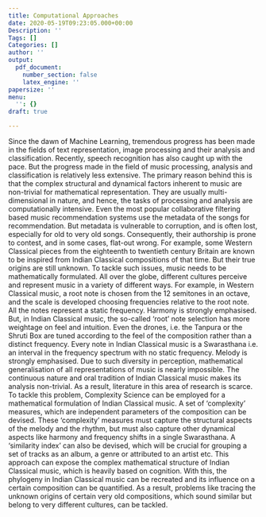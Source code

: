 ```yaml
---
title: Computational Approaches
date: 2020-05-19T09:23:05.000+00:00
Description: ''
Tags: []
Categories: []
author: ''
output:
  pdf_document:
    number_section: false
    latex_engine: ''
papersize: ''
menu:
  '': {}
draft: true

---
```

Since the dawn of Machine Learning, tremendous progress has been made in the fields of text representation, image processing and their analysis and classification. Recently, speech recognition has also caught up with the pace. But the progress made in the field of music processing, analysis and classification is relatively less extensive. The primary reason behind this is that the complex structural and dynamical factors inherent to music are non-trivial for mathematical representation. They are usually multi-dimensional in nature, and hence, the tasks of processing and analysis are computationally intensive. Even the most popular collaborative filtering based music recommendation systems use the metadata of the songs for recommendation. But metadata is vulnerable to corruption, and is often lost, especially for old to very old songs. Consequently, their authorship is prone to contest, and in some cases, flat-out wrong. For example, some Western Classical pieces from the eighteenth to twentieth century Britain are known to be inspired from Indian Classical compositions of that time. But their true origins are still unknown. To tackle such issues, music needs to be mathematically formulated. All over the globe, different cultures perceive and represent music in a variety of different ways. For example, in Western Classical music, a root note is chosen from the 12 semitones in an octave, and the scale is developed choosing frequencies relative to the root note. All the notes represent a static frequency. Harmony is strongly emphasised. But, in Indian  Classical music, the so-called ‘root’ note selection has more weightage on feel and intuition. Even the drones, i.e. the Tanpura or the Shruti Box are tuned according to the feel of the composition rather than a distinct frequency. Every note in Indian Classical music is a Swarasthana i.e. an interval in the frequency spectrum with no static frequency. Melody is strongly emphasised. Due to such diversity in perception, mathematical generalisation of all representations of music is nearly impossible. The continuous nature and oral tradition of Indian Classical music makes its analysis non-trivial. As a result, literature in this area of research is scarce. To tackle this problem, Complexity Science can be employed for a mathematical formulation of Indian Classical music. A set of  ‘complexity’ measures, which are independent parameters of the composition can be devised. These ‘complexity’ measures must capture the structural aspects of the melody and the rhythm, but must also capture other dynamical aspects like harmony and frequency shifts in a single Swarasthana. A ‘similarity index’ can also be devised, which will be crucial for grouping a set of tracks as an album, a genre or attributed to an artist etc. This approach can expose the complex mathematical structure of Indian Classical music, which is heavily based on cognition. With this, the phylogeny in Indian Classical music can be recreated and its influence on a certain composition can be quantified. As a result, problems like tracing the unknown origins of certain very old compositions, which sound similar but belong to very different cultures, can be tackled.